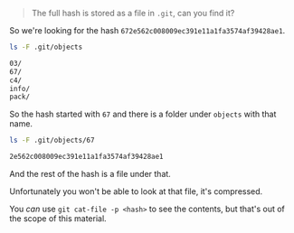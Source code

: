 > The full hash is stored as a file in `.git`, can you find it?

So we're looking for the hash `672e562c008009ec391e11a1fa3574af39428ae1`.

```sh
ls -F .git/objects

03/
67/
c4/
info/
pack/
```

So the hash started with `67` and there is a folder under `objects` with that name.

```sh
ls -F .git/objects/67

2e562c008009ec391e11a1fa3574af39428ae1
```

And the rest of the hash is a file under that.

Unfortunately you won't be able to look at that file, it's compressed.

You _can_ use `git cat-file -p <hash>` to see the contents,
but that's out of the scope of this material.
